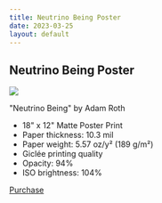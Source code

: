 ```yaml
---
title: Neutrino Being Poster
date: 2023-03-25
layout: default
---
```


<h2>Neutrino Being Poster</h2>

<div class="post-image">
<a href="https://aodisc.square.site/product/neutrino-being/2?cs=true&cst=custom">
    <img src="{{ site.url }}/static/neutrino-being.jpg" />
</a>
</div>

<p>
"Neutrino Being" by Adam Roth
<ul class="credits">
    <li>18" x 12" Matte Poster Print</li>
    <li>Paper thickness: 10.3 mil</li>
    <li>Paper weight: 5.57 oz/y² (189 g/m²)</li>
    <li>Giclée printing quality</li>
    <li>Opacity: 94%</li>
    <li>ISO brightness: 104%</li>
</ul>
</p>

<p>
    <a style="margin-top:0.25em;" class="btn-hover" href="https://aodisc.square.site/product/neutrino-being/2?cs=true&cst=custom">Purchase</a>
</p>
